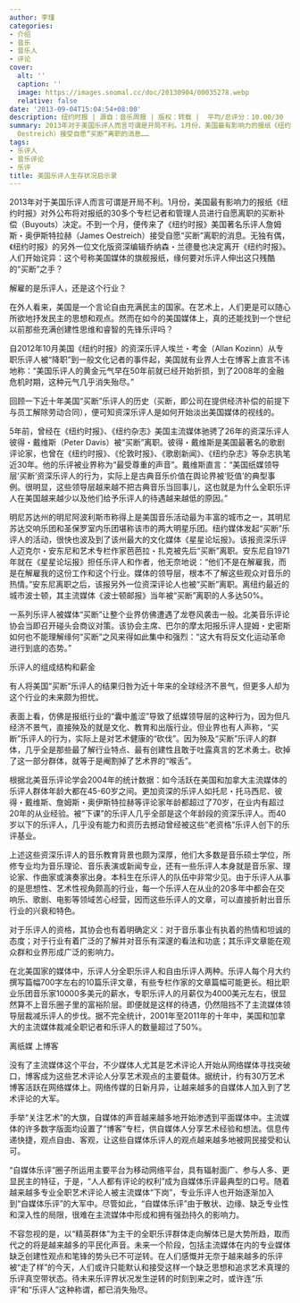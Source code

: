 ```yaml
---
author: 李瑾
categories:
- 介绍
- 音乐
- 音乐人
- 评论
cover:
  alt: ''
  caption: ''
  image: https://images.soomal.cc/doc/20130904/00035278.webp
  relative: false
date: '2013-09-04T15:04:54+08:00'
description: 纽约时报 | 源自：音乐周报 | 版权：转载 |  平均/总评分：10.00/30
summary: 2013年对于美国乐评人而言可谓是开局不利。1月份，美国最有影响力的报纸《纽约时报》对外公布将对报纸的30多个专栏记者和管理人员进行自愿离职的买断补偿（Buyouts）决定。不到一个月，便传来了《纽约时报》美国著名乐评人詹姆斯・奥伊斯特拉赫（James
  Oestreich）接受自愿“买断”离职的消息……
tags:
- 乐评人
- 音乐评论
- 乐评
title: 美国乐评人生存状况启示录
---
```


2013年对于美国乐评人而言可谓是开局不利。1月份，美国最有影响力的报纸《纽约时报》对外公布将对报纸的30多个专栏记者和管理人员进行自愿离职的买断补偿（Buyouts）决定。不到一个月，便传来了《纽约时报》美国著名乐评人詹姆斯・奥伊斯特拉赫（James Oestreich）接受自愿“买断”离职的消息。无独有偶，《纽约时报》的另外一位文化版资深编辑乔纳森・兰德曼也决定离开《纽约时报》。人们开始诧异：这个号称美国媒体的旗舰报纸，缘何要对乐评人伸出这只残酷的“买断”之手？

解雇的是乐评人，还是这个行业？

在外人看来，美国是一个言论自由充满民主的国家。在艺术上，人们更是可以随心所欲地抒发民主的思想和观点。然而在如今的美国媒体上，真的还能找到一个世纪以前那些充满创建性思维和睿智的先锋乐评吗？

自2012年10月美国《纽约时报》的资深乐评人埃兰・考金（Allan Kozinn）从专职乐评人被“降职”到一般文化记者的事件起，美国就有业界人士在博客上直言不讳地称：“美国乐评人的黄金元气早在50年前就已经开始折损，到了2008年的金融危机时期，这种元气几乎消失殆尽。”

回顾一下近十年美国“买断”乐评人的历史（买断，即公司在提供经济补偿的前提下与员工解除劳动合同），便可知资深乐评人是如何开始淡出美国媒体的视线的。

5年前，曾经在《纽约时报》、《纽约杂志》美国主流媒体驰骋了26年的资深乐评人彼得・戴维斯（Peter Davis）被“买断”离职。彼得・戴维斯是美国最著名的歌剧评论家，也曾在《纽约时报》、《伦敦时报》、《歌剧新闻》、《纽约杂志》等杂志执笔近30年。他的乐评被业界称为“最受尊重的声音”。戴维斯直言：“美国纸媒领导层‘买断’资深乐评人的行为，实际上是古典音乐价值在舆论界被‘贬值’的典型事例。很明显，这些领导层越来越不把古典音乐当回事儿，这也就是为什么全职乐评人在美国越来越少以及他们给予乐评人的待遇越来越低的原因。”

明尼苏达州的明尼阿波利斯市称得上是美国音乐活动最为丰富的城市之一，其明尼苏达交响乐团和圣保罗室内乐团堪称该市的两大明星乐团。纽约媒体发起“买断”乐评人的活动，很快也波及到了该州最大的文化媒体《星星论坛报》。该报资深乐评人迈克尔・安东尼和艺术专栏作家芭芭拉・扎克被先后“买断”离职。安东尼自1971年就在《星星论坛报》担任乐评人和作者，他无奈地说：“他们不是在解雇我，而是在解雇我的这份工作和这个行业。媒体的领导层，根本不了解这些观众对音乐的热情。”安东尼离职之后，该报另外一位资深评论人也被“买断”离职。离纽约最近的城市波士顿，其主流媒体《波士顿邮报》当年被“买断”离职的人多达50%。

一系列乐评人被媒体“买断”让整个业界仿佛遭遇了龙卷风袭击一般。北美音乐评论协会当即召开碰头会商议对策。该协会主席、巴尔的摩太阳报乐评人提姆・史密斯如何也不能理解缘何“买断”之风来得如此集中和强烈：“这大有将反文化运动革命进行到底的态势。”

乐评人的组成结构和薪金

有人将美国“买断”乐评人的结果归咎为近十年来的全球经济不景气，但更多人却为这个行业的未来颇为担忧。

表面上看，仿佛是报纸行业的“囊中羞涩”导致了纸媒领导层的这种行为，因为但凡经济不景气，直接殃及的就是文化、教育和出版行业。但业界也有人声称，“买断”乐评人的行为，实际上是对艺术健康的“砍伐”。因为殃及“买断”乐评人的群体，几乎全是那些最了解行业特点、最有创建性且敢于吐露真言的艺术勇士。砍掉了这一部分群体，就等于是阉割掉了艺术界的“喉舌”。

根据北美音乐评论学会2004年的统计数据：如今活跃在美国和加拿大主流媒体的乐评人群体年龄大都在45-60岁之间。更加资深的乐评人如托尼・托马西尼、彼得・戴维斯、詹姆斯・奥伊斯特拉赫等评论家年龄都超过了70岁，在业内有超过20年的从业经验。被“下课”的乐评人几乎全部是这个年龄段的资深乐评人。而40岁以下的乐评人，几乎没有能力和资历去撼动曾经被这些“老资格”乐评人创下的乐评基业。

上述这些资深乐评人的音乐教育背景也颇为深厚，他们大多数是音乐硕士学位，所修专业均为音乐理论、音乐表演或新闻专业，还有一些乐评人本身就是音乐家、理论家、作曲家或演奏家出身。本科生在乐评人的队伍中非常少见。由于乐评人从事的是思想性、艺术性视角颇高的行业，每一个乐评人在从业的20多年中都会在交响乐、歌剧、电影等领域苦心经营，因而这些乐评人的文章，可以直接折射出音乐行业的兴衰和特色。

对于乐评人的资格，其协会也有着明确定义：对于音乐事业有执着的热情和坦诚的态度；对于行业有着广泛的了解并对音乐有深邃的看法和功底；其乐评文章能在观众群和业界形成广泛的影响力。

在北美国家的媒体中，乐评人分全职乐评人和自由乐评人两种。乐评人每个月大约撰写篇幅700字左右的10篇乐评文章，有些专栏作家的文章篇幅可能更长。相比职业乐团音乐家10000多美元的薪水，专职乐评人的月薪仅为4000美元左右，很显然算不上音乐圈子里的富裕阶层。即便就是这样的待遇，仍然阻挡不了主流媒体领导层裁减乐评人的步伐。据不完全统计，2001年至2011年的十年中，美国和加拿大的主流媒体裁减全职记者和乐评人的数量超过了50%。

离纸媒 上博客

没有了主流媒体这个平台，不少媒体人尤其是艺术评论人开始从网络媒体寻找突破口，博客成为这些艺术评论人分享艺术观点的主要载体。据统计，约有30万艺术博客活跃在网络媒体上。网络传媒的日新月异，让越来越多的自媒体人加入到了艺术评论的大军。

手举“关注艺术”的大旗，自媒体的声音越来越多地开始渗透到平面媒体中。主流媒体的许多数字版面均设置了“博客”专栏，供自媒体人分享艺术经验和想法。信息传递快捷，观点自由、客观，让这些自媒体乐评人的观点越来越多地被网民接受和认可。

“自媒体乐评”圈子所运用主要平台为移动网络平台，具有辐射面广、参与人多、更显民主的特征，于是，“人人都有评论的权利”成为自媒体乐评最典型的口号。随着越来越多专业全职艺术评论人被主流媒体“下岗”，专业乐评人也开始逐渐加入到“自媒体乐评”的大军中。尽管如此，“自媒体乐评”由于散状、边缘、缺乏专业性和深入性的局限，很难在主流媒体中形成和拥有强劲持久的影响力。

不容忽视的是，以“精英群体”为主干的全职乐评群体走向解体已是大势所趋，取而代之的将是越来越多的平民化声音。未来一个阶段，包括主流媒体在内的专业媒体缺乏创建性观点和笔锋的势头已不可逆转。在人们感慨并无奈于越来越多的乐评被“走了样”的今天，人们或许只能默认和接受这样一个缺乏思想和追求艺术真理的乐评真空带状态。待未来乐评界状况发生逆转的时刻到来之时，或许连“乐评”和“乐评人”这种称谓，都已消失殆尽。